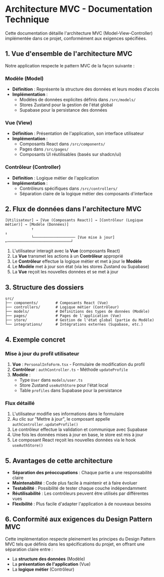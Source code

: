 
# Architecture MVC - Documentation Technique

Cette documentation détaille l'architecture MVC (Model-View-Controller) implémentée dans ce projet, conformément aux exigences spécifiées.

## 1. Vue d'ensemble de l'architecture MVC

Notre application respecte le pattern MVC de la façon suivante :

### Modèle (Model)
- **Définition** : Représente la structure des données et leurs modes d'accès
- **Implémentation** : 
  - Modèles de données explicites définis dans `/src/models/`
  - Stores Zustand pour la gestion de l'état global
  - Supabase pour la persistance des données

### Vue (View)
- **Définition** : Présentation de l'application, son interface utilisateur
- **Implémentation** : 
  - Composants React dans `/src/components/`
  - Pages dans `/src/pages/`
  - Composants UI réutilisables (basés sur shadcn/ui)

### Contrôleur (Controller)
- **Définition** : Logique métier de l'application
- **Implémentation** : 
  - Contrôleurs spécifiques dans `/src/controllers/`
  - Séparation claire de la logique métier des composants d'interface

## 2. Flux de données dans l'architecture MVC

```
[Utilisateur] → [Vue (Composants React)] → [Contrôleur (Logique métier)] → [Modèle (Données)]
            ↑                                                                     ↓
            └─────────────────── [Vue mise à jour] ←─────────────────────────────┘
```

1. L'utilisateur interagit avec la **Vue** (composants React)
2. La **Vue** transmet les actions à un **Contrôleur** approprié
3. Le **Contrôleur** effectue la logique métier et met à jour le **Modèle**
4. Le **Modèle** met à jour son état (via les stores Zustand ou Supabase)
5. La **Vue** reçoit les nouvelles données et se met à jour

## 3. Structure des dossiers

```
src/
├── components/        # Composants React (Vue)
├── controllers/       # Logique métier (Contrôleur)
├── models/            # Définitions des types de données (Modèle)
├── pages/             # Pages de l'application (Vue)
├── store/             # Gestion de l'état global (partie du Modèle)
└── integrations/      # Intégrations externes (Supabase, etc.)
```

## 4. Exemple concret

### Mise à jour du profil utilisateur

1. **Vue** : `PersonalInfoForm.tsx` - Formulaire de modification du profil
2. **Contrôleur** : `authController.ts` - Méthode `updateProfile`
3. **Modèle** : 
   - Type `User` dans `models/user.ts`
   - Store Zustand `useAuthStore` pour l'état local
   - Table `profiles` dans Supabase pour la persistance

### Flux détaillé
1. L'utilisateur modifie ses informations dans le formulaire
2. Au clic sur "Mettre à jour", le composant appelle `authController.updateProfile()`
3. Le contrôleur effectue la validation et communique avec Supabase
4. Une fois les données mises à jour en base, le store est mis à jour
5. Le composant React reçoit les nouvelles données via le hook `useAuthStore()`

## 5. Avantages de cette architecture

- **Séparation des préoccupations** : Chaque partie a une responsabilité claire
- **Maintenabilité** : Code plus facile à maintenir et à faire évoluer
- **Testabilité** : Possibilité de tester chaque couche indépendamment
- **Réutilisabilité** : Les contrôleurs peuvent être utilisés par différentes vues
- **Flexibilité** : Plus facile d'adapter l'application à de nouveaux besoins

## 6. Conformité aux exigences du Design Pattern MVC

Cette implémentation respecte pleinement les principes du Design Pattern MVC tels que définis dans les spécifications du projet, en offrant une séparation claire entre :
- La **structure des données** (Modèle)
- La **présentation de l'application** (Vue)
- La **logique métier** (Contrôleur)
